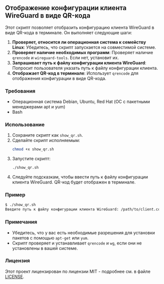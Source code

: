 ## Отображение конфигурации клиента WireGuard в виде QR-кода

Этот скрипт позволяет отобразить конфигурацию клиента WireGuard в виде QR-кода в терминале. Он выполняет следующие шаги:
1. **Проверяет, относится ли операционная система к семейству Linux**: Убедитесь, что скрипт запускается на совместимой системе.
2. **Проверяет наличие необходимых программ**: Проверяет наличие `qrencode` и `wireguard-tools`. Если нет, установит их.
3. **Запрашивает путь к файлу конфигурации клиента WireGuard**: Попросит пользователя указать путь к файлу конфигурации клиента.
4. **Отображает QR-код в терминале**: Использует `qrencode` для отображения конфигурации в виде QR-кода.

### Требования

- Операционная система Debian, Ubuntu, Red Hat (ОС с пакетными менеджерами apt и yum)
- Bash

### Использование

1. Сохраните скрипт как `show_qr.sh`.
2. Сделайте скрипт исполняемым:
   ```bash
   chmod +x show_qr.sh
   ```
3. Запустите скрипт:
   ```bash
   ./show_qr.sh
   ```
4. Следуйте подсказкам, чтобы ввести путь к файлу конфигурации клиента WireGuard. QR-код будет отображен в терминале.

### Пример

```sh
$ ./show_qr.sh
Введите путь к файлу конфигурации клиента WireGuard: /path/to/client.conf
```

### Примечания

- Убедитесь, что у вас есть необходимые разрешения для установки пакетов с помощью `apt-get` или `yum`.
- Скрипт проверяет и устанавливает `qrencode` и `wg`, если они не установлены в вашей системе.

### Лицензия

Этот проект лицензирован по лицензии MIT - подробнее см. в файле [LICENSE](LICENSE).

